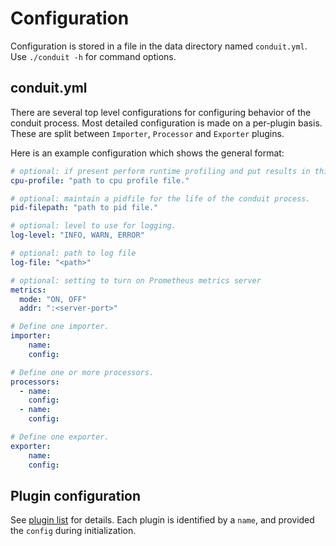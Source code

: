 # Configuration

Configuration is stored in a file in the data directory named `conduit.yml`.
Use `./conduit -h` for command options.

## conduit.yml

There are several top level configurations for configuring behavior of the conduit process. Most detailed configuration is made on a per-plugin basis. These are split between `Importer`, `Processor` and `Exporter` plugins.

Here is an example configuration which shows the general format:
```yaml
# optional: if present perform runtime profiling and put results in this file.
cpu-profile: "path to cpu profile file."

# optional: maintain a pidfile for the life of the conduit process.
pid-filepath: "path to pid file."

# optional: level to use for logging.
log-level: "INFO, WARN, ERROR"

# optional: path to log file
log-file: "<path>"

# optional: setting to turn on Prometheus metrics server
metrics: 
  mode: "ON, OFF"
  addr: ":<server-port>"

# Define one importer.
importer:
    name:
    config:

# Define one or more processors.
processors:
  - name:
    config:
  - name:
    config:

# Define one exporter.
exporter:
    name:
    config:
```

## Plugin configuration

See [plugin list](plugins/home.md) for details.
Each plugin is identified by a `name`, and provided the `config` during initialization.
